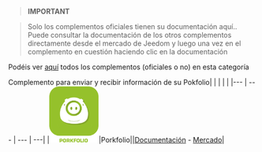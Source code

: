 
>**IMPORTANT**

>Solo los complementos oficiales tienen su documentación aquí.. Puede consultar la documentación de los otros complementos directamente desde el mercado de Jeedom y luego una vez en el complemento en cuestión haciendo clic en la documentación


Podéis ver [aquí](https://market.jeedom.com/index.php?v=d&p=market&type=plugin&categorie=finance) todos los complementos (oficiales o no) en esta categoría

Complemento para enviar y recibir información de su Pokfolio| | | | |
|--- | --- | --- | ---|
|<img src="porkfolio/porkfolio_icon.png" width="100" />|Porkfolio||[Documentación](porkfolio/index.md) - [Mercado](https://market.jeedom.com/index.php?v=d&p=market_display&id=1503)|
